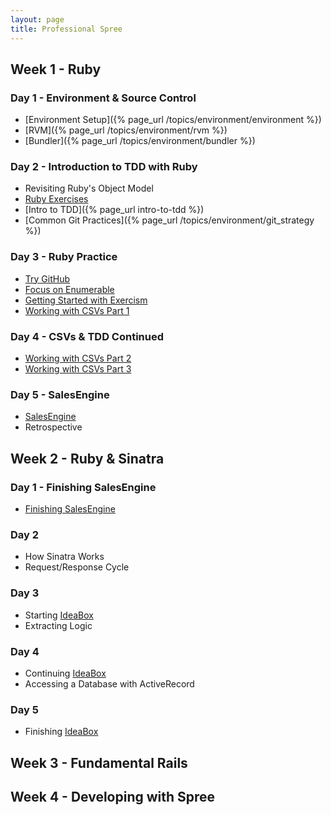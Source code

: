 ```yaml
---
layout: page
title: Professional Spree
---
```


## Week 1 - Ruby

### Day 1 - Environment & Source Control

* [Environment Setup]({% page_url /topics/environment/environment %})
* [RVM]({% page_url /topics/environment/rvm %})
* [Bundler]({% page_url /topics/environment/bundler %})

### Day 2 - Introduction to TDD with Ruby

* Revisiting Ruby's Object Model
* [Ruby Exercises](https://github.com/JumpstartLab/ruby-exercises)
* [Intro to TDD]({% page_url intro-to-tdd %})
* [Common Git Practices]({% page_url /topics/environment/git_strategy %})

### Day 3 - Ruby Practice

* [Try GitHub](http://try.github.io/)
* [Focus on Enumerable](https://github.com/JumpstartLab/enums-exercises)
* [Getting Started with Exercism](http://exercism.io)
* [Working with CSVs Part 1](http://tutorials.jumpstartlab.com/academy/workshops/csv/i.html)

### Day 4 - CSVs & TDD Continued

* [Working with CSVs Part 2](http://tutorials.jumpstartlab.com/academy/workshops/csv/ii.html)
* [Working with CSVs Part 3](http://tutorials.jumpstartlab.com/academy/workshops/csv/iii.html)

### Day 5 - SalesEngine

* [SalesEngine](http://tutorials.jumpstartlab.com/projects/sales_engine.html)
* Retrospective

## Week 2 - Ruby & Sinatra

### Day 1 - Finishing SalesEngine

* [Finishing SalesEngine](http://tutorials.jumpstartlab.com/projects/sales_engine.html)

### Day 2

* How Sinatra Works
* Request/Response Cycle

### Day 3

* Starting [IdeaBox](http://tutorials.jumpstartlab.com/projects/idea_box.html)
* Extracting Logic

### Day 4

* Continuing [IdeaBox](http://tutorials.jumpstartlab.com/projects/idea_box.html)
* Accessing a Database with ActiveRecord

### Day 5

* Finishing [IdeaBox](http://tutorials.jumpstartlab.com/projects/idea_box.html)

## Week 3 - Fundamental Rails

## Week 4 - Developing with Spree